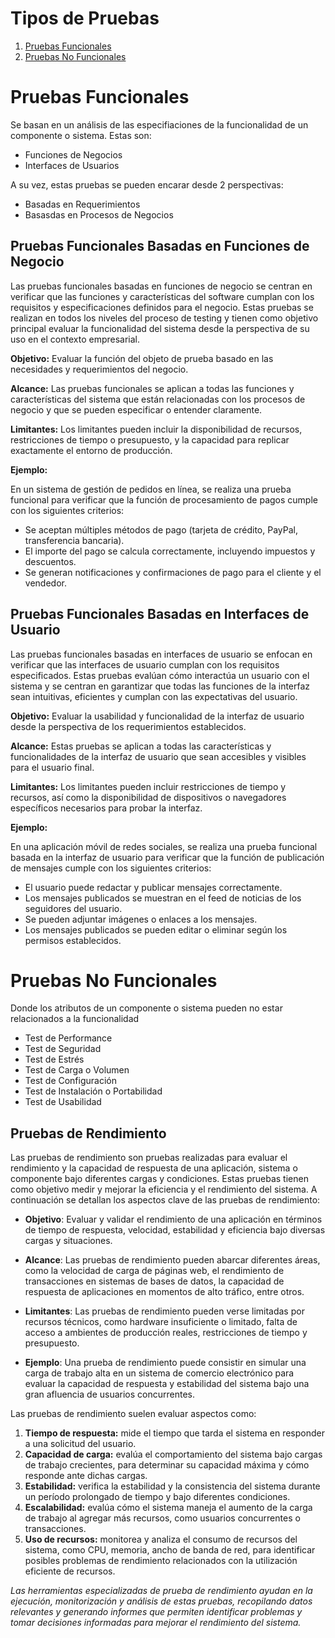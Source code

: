 <h1>Tipos de Pruebas</h1>
<ol>
<li><a href="#enlace-1">Pruebas Funcionales</a></li>
<li><a href="#enlace-2">Pruebas No Funcionales</a></li>
</ol>

<h1 id="enlace-1">Pruebas Funcionales</h1>

Se basan en un análisis de las especifiaciones de la funcionalidad de un componente o sistema. Estas son:
- Funciones de Negocios
- Interfaces de Usuarios

A su vez, estas pruebas se pueden encarar desde 2 perspectivas:
- Basadas en Requerimientos
- Basasdas en Procesos de Negocios

## Pruebas Funcionales Basadas en Funciones de Negocio

Las pruebas funcionales basadas en funciones de negocio se centran en verificar que las funciones y características del software cumplan con los requisitos y especificaciones definidos para el negocio. Estas pruebas se realizan en todos los niveles del proceso de testing y tienen como objetivo principal evaluar la funcionalidad del sistema desde la perspectiva de su uso en el contexto empresarial.

**Objetivo:** Evaluar la función del objeto de prueba basado en las necesidades y requerimientos del negocio.

**Alcance:** Las pruebas funcionales se aplican a todas las funciones y características del sistema que están relacionadas con los procesos de negocio y que se pueden especificar o entender claramente.

**Limitantes:** Los limitantes pueden incluir la disponibilidad de recursos, restricciones de tiempo o presupuesto, y la capacidad para replicar exactamente el entorno de producción.

**Ejemplo:**

En un sistema de gestión de pedidos en línea, se realiza una prueba funcional para verificar que la función de procesamiento de pagos cumple con los siguientes criterios:

- Se aceptan múltiples métodos de pago (tarjeta de crédito, PayPal, transferencia bancaria).
- El importe del pago se calcula correctamente, incluyendo impuestos y descuentos.
- Se generan notificaciones y confirmaciones de pago para el cliente y el vendedor.

## Pruebas Funcionales Basadas en Interfaces de Usuario

Las pruebas funcionales basadas en interfaces de usuario se enfocan en verificar que las interfaces de usuario cumplan con los requisitos especificados. Estas pruebas evalúan cómo interactúa un usuario con el sistema y se centran en garantizar que todas las funciones de la interfaz sean intuitivas, eficientes y cumplan con las expectativas del usuario.

**Objetivo:** Evaluar la usabilidad y funcionalidad de la interfaz de usuario desde la perspectiva de los requerimientos establecidos.

**Alcance:** Estas pruebas se aplican a todas las características y funcionalidades de la interfaz de usuario que sean accesibles y visibles para el usuario final.

**Limitantes:** Los limitantes pueden incluir restricciones de tiempo y recursos, así como la disponibilidad de dispositivos o navegadores específicos necesarios para probar la interfaz.

**Ejemplo:**

En una aplicación móvil de redes sociales, se realiza una prueba funcional basada en la interfaz de usuario para verificar que la función de publicación de mensajes cumple con los siguientes criterios:

- El usuario puede redactar y publicar mensajes correctamente.
- Los mensajes publicados se muestran en el feed de noticias de los seguidores del usuario.
- Se pueden adjuntar imágenes o enlaces a los mensajes.
- Los mensajes publicados se pueden editar o eliminar según los permisos establecidos.

<h1 id="enlace-2">Pruebas No Funcionales</h1>

Donde los atributos de un componente o sistema pueden no estar relacionados a la funcionalidad

- Test de Performance
- Test de Seguridad
- Test de Estrés
- Test de Carga o Volumen
- Test de Configuración
- Test de Instalación o Portabilidad
- Test de Usabilidad

## Pruebas de Rendimiento

Las pruebas de rendimiento son pruebas realizadas para evaluar el rendimiento y la capacidad de respuesta de una aplicación, sistema o componente bajo diferentes cargas y condiciones. Estas pruebas tienen como objetivo medir y mejorar la eficiencia y el rendimiento del sistema. A continuación se detallan los aspectos clave de las pruebas de rendimiento:

- **Objetivo**: Evaluar y validar el rendimiento de una aplicación en términos de tiempo de respuesta, velocidad, estabilidad y eficiencia bajo diversas cargas y situaciones.

- **Alcance**: Las pruebas de rendimiento pueden abarcar diferentes áreas, como la velocidad de carga de páginas web, el rendimiento de transacciones en sistemas de bases de datos, la capacidad de respuesta de aplicaciones en momentos de alto tráfico, entre otros.

- **Limitantes**: Las pruebas de rendimiento pueden verse limitadas por recursos técnicos, como hardware insuficiente o limitado, falta de acceso a ambientes de producción reales, restricciones de tiempo y presupuesto.

- **Ejemplo**: Una prueba de rendimiento puede consistir en simular una carga de trabajo alta en un sistema de comercio electrónico para evaluar la capacidad de respuesta y estabilidad del sistema bajo una gran afluencia de usuarios concurrentes.

Las pruebas de rendimiento suelen evaluar aspectos como:

1. **Tiempo de respuesta:** mide el tiempo que tarda el sistema en responder a una solicitud del usuario.
2. **Capacidad de carga:** evalúa el comportamiento del sistema bajo cargas de trabajo crecientes, para determinar su capacidad máxima y cómo responde ante dichas cargas.
3. **Estabilidad:** verifica la estabilidad y la consistencia del sistema durante un período prolongado de tiempo y bajo diferentes condiciones.
4. **Escalabilidad:** evalúa cómo el sistema maneja el aumento de la carga de trabajo al agregar más recursos, como usuarios concurrentes o transacciones.
5. **Uso de recursos:** monitorea y analiza el consumo de recursos del sistema, como CPU, memoria, ancho de banda de red, para identificar posibles problemas de rendimiento relacionados con la utilización eficiente de recursos.

_Las herramientas especializadas de prueba de rendimiento ayudan en la ejecución, monitorización y análisis de estas pruebas, recopilando datos relevantes y generando informes que permiten identificar problemas y tomar decisiones informadas para mejorar el rendimiento del sistema._
